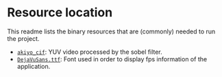 # Resource location
This readme lists the binary resources that are (commonly) needed to run the project.

* [`akiyo_cif`](https://preesm.github.io/assets/downloads/akiyo_cif.7z): YUV video processed by the sobel filter.
* [`DejaVuSans.ttf`](https://preesm.github.io/assets/downloads/DejaVuSans.ttf): Font used in order to display fps information of the application.
